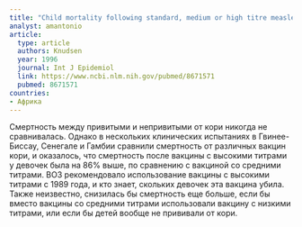 ```yaml
---
title: "Child mortality following standard, medium or high titre measles immunization in West Africa"
analyst: amantonio
article:
  type: article
  authors: Knudsen
  year: 1996
  journal: Int J Epidemiol
  link: https://www.ncbi.nlm.nih.gov/pubmed/8671571
  pubmed: 8671571
countries:
- Африка
---
```


Смертность между привитыми и непривитыми от кори никогда не сравнивалась. Однако в нескольких клинических испытаниях в Гвинее-Биссау, Сенегале и Гамбии сравнили смертность от различных вакцин кори, и оказалось, что смертность после вакцины с высокими титрами у девочек была на 86% выше, по сравнению с вакциной со средними титрами.
ВОЗ рекомендовало использование вакцины с высокими титрами с 1989 года, и кто знает, скольких девочек эта вакцина убила. Также неизвестно, снизилась бы смертность еще больше, если бы вместо вакцины со средними титрами использовали вакцину с низкими титрами, или если бы детей вообще не прививали от кори.
